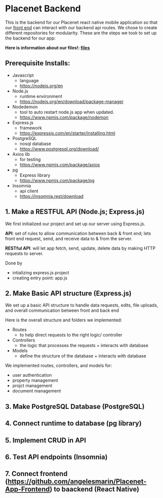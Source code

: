 # Placenet Backend 
This is the backend for our Placenet react native mobile application so that our [front end](https://github.com/angelesmarin/Placenet-App-Frontend/tree/main) can interact with our backend api routes. We chose to create different repositories for modularity. These are the steps we took to set up the backend for our app:


**Here is information about our files!: [files](https://github.com/angelesmarin/Placenet-App-Backend/blob/development/documentation/file_structure.md)**

## Prerequisite Installs:
* Javascript
  * language
  * https://nodejs.org/en 
* Node.js
  * runtime environment 
  * https://nodejs.org/en/download/package-manager
* Nodedemon
  * tool to auto restart node.js app when updated.
  * https://www.npmjs.com/package/nodemon
* Express.js
  * framework
  * https://expressjs.com/en/starter/installing.html
* PostgreSQL
  * nosql database
  * https://www.postgresql.org/download/
* Axios lib
  * for testing
  * https://www.npmjs.com/package/axios 
* pg
  * Express library
  * https://www.npmjs.com/package/pg 
* Insomnia
  * api client
  * https://insomnia.rest/download 
  
## 1. Make a RESTFUL API (Node.js; Express.js)
We first initialized our project and set up our server using Express.js.

**API**: set of rules to allow communication between back & front end; lets front end request, send, and receive data to & from the server. 


**RESTful API**: will let app fetch, send, update, delete data by making HTTP requests to server. 

Done by 
- intializing express.js project
- creating entry point: app.js 


## 2. Make Basic API structure (Express.js)
We set up a basic API structure to handle data requests, edits, file uploads, and overall communication between front and back end 

Here is the overall structure and folders we implemented:
* Routes
	* to help direct requests to the right logic/ controller
* Controllers
	* the logic that processes the requests + interacts with database 
* Models 
	* define the structure of the database + interacts with database 

We implemented routes, controllers, and models for: 
* user authentication
* property management
* projct management
* document management 

## 3. Make PostgreSQL Database (PostgreSQL)
  
## 4. Connect runtime to database (pg library)

## 5. Implement CRUD in API  

## 6. Test API endpoints (Insomnia)

## 7. Connect frontend (https://github.com/angelesmarin/Placenet-App-Frontend) to baackend (React Native)
